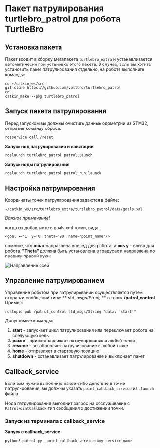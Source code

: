 # Пакет патрулирования turtlebro_patrol для робота TurtleBro


## Установка пакета

Пакет входит в сборку метапакета `turtlebro_extra` и устанавливается автоматически при установке этого пакета. В случае, если вы хотите установить пакет патрулирования отдельно, на роботе выполните команды:

```
cd ~/catkin_ws/src
git clone https://github.com/voltbro/turtlebro_patrol
cd ..
catkin_make --pkg turtlebro_patrol
```

## Запуск пакета патрулирования

Перед запуском вы должны очистить данные одометрии из STM32, отправив команду сброса:

```
rosservice call /reset
```

__Запуск нод патрулирования и навигации__

```
roslaunch turtlebro_patrol patrol.launch
```

__Запуск ноды патрулирования__

```
roslaunch turtlebro_patrol patrol_run.launch
```

## Настройка патрулирования

Координаты точек патрулирования задаются в файле:

```
~/catkin_ws/src/turtlebro_extra/turtlebro_patrol/data/goals.xml
```

_Важное примечание!_ 

когда вы добавляете в goals.xml точки, вида:

```
<goal x='1' y='0' theta='90' name="point_name"/>
```

помните, что **ось x** направлена вперед для робота, а **ось y** - влево для робота. 
**"Theta"** должна быть установлена в градусах и направлена по правилу правой руки:


![Направление осей](https://user-images.githubusercontent.com/57194638/201637592-358a0765-1cf6-474c-a713-78d55bb93c07.jpg)


## Управление патрулированием

Управление роботом при патрулировании осуществляется путем отправки сообщений типа: ** std_msgs/String ** в топик **/patrol_control**. Пример:

```
rostopic pub /patrol_control std_msgs/String "data: 'start'" 
```

Допустимые команды:
1. **start** - запускает цикл патрулирования или переключает робота на следующую цель
2. **pause** - приостанавливает патрулирование в любой точке
3. **resume** - возобновляет патрулирование в любой точке
4. **home** - отправляет в стартовую позицию
5. **shutdown** - останавливает патрулирование и выключает пакет


## Callback_service

Если вам нужно выполнить какое-либо действие в точке патрулирования, вы должны указать ```point_callback_service``` из ```.launch``` файла

Нода патрулирования выполнит запрос на обслуживание с ```PatrolPointCallback``` тип сообщения о достижении точки.



### Запуск из терминала с callback_service

__Запуск с callback_service__ 
```
python3 patrol.py _point_callback_service:=my_service_name
```
